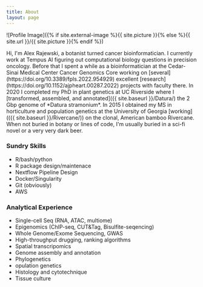 ```yaml
---
title: About
layout: page
---
```


![Profile Image]({% if site.external-image %}{{ site.picture }}{% else %}{{ site.url }}/{{ site.picture }}{% endif %})

<p>Hi, I'm Alex Rajewski, a botanist turned cancer bioinformatician. I currently work at Tempus AI figuring out computational biology questions in precision oncology. Before that I spent a while as a bioinformatician at the Cedar-Sinai Medical Center Cancer Genomics Core working on [several](https://doi.org/10.3389/fpls.2022.954929) excellent [research](https://doi.org/10.1152/ajpheart.00287.2022) projects with faculty there. In 2020 I completed my PhD in plant genetics at UC Riverside where I [transformed, assembled, and annotated]({{ site.baseurl }}/Datura/) the 2 Gbp genome of *Datura stramonium*.  In 2015 I obtained my MS in horticulture and population genetics at the University of Georgia [working](({{ site.baseurl }}/Rivercane/)) on the clonal, American bamboo Rivercane. When not buried in botany or lines of code, I'm usually buried in a sci-fi novel or a very very dark beer.</p>

### Sundry Skills

-   R/bash/python
-   R package design/maintenace
-   Nextflow Pipeline Design
-   Docker/Singularity
-   Git (obviously)
-   AWS

### Analytical Experience

-   Single-cell Seq (RNA, ATAC, multiome)
-   Epigenomics (ChIP-seq, CUT&Tag, Bisulfite-seqencing)
-   Whole Genome/Exome Sequencing, GWAS
-   High-throughput drugging, ranking algorithms
-   Spatial transcripomics
-   Genome assembly and annotation
-   Phylogenetics
-   opulation genetics
-   Histology and cytotechnique
-   Tissue culture

